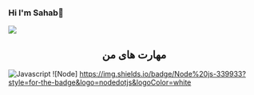 

### Hi I'm Sahab👋

<img align = "center" src="https://github.com/sahab2000/sahab2000/assets/153683548/d67c3287-1e00-4669-ad60-2a144ab00f02">

<h2 align='center'>مهارت های من</h2>

![Javascript](https://img.shields.io/badge/next%20js-000000?style=for-the-badge&logo=nextdotjs&logoColor=white)  ![Node] https://img.shields.io/badge/Node%20js-339933?style=for-the-badge&logo=nodedotjs&logoColor=white



